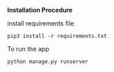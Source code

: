 **Installation Procedure**

install requirements file

`pip3 install -r requirements.txt`

To run the app

`python manage.py runserver`
